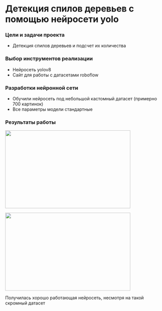 # Детекция спилов деревьев с помощью нейросети yolo

### Цели и задачи проекта
- Детекция спилов деревьев и подсчет их количества

### Выбор инструментов реализации
- Нейросеть yolov8
- Сайт для работы с датасетами roboflow

### Разработки нейронной сети
- Обучили нейросеть под небольшой кастомный датасет (примерно 700 картинок)
- Все параметры модели стандартные

### Результаты работы
<p align="left">
  <img width="400" height="250" src="https://github.com/user-attachments/assets/5818bcb5-4afd-46ed-8935-ec0e0717455a">
</p>
<p align="left">
  <img width="400" height="250" src="https://github.com/user-attachments/assets/448712a6-88d8-4ff8-822b-60ff4d768062">
</p>

Получилась хорошо работающая нейросеть, несмотря на такой скромный датасет

